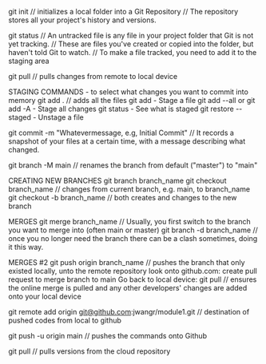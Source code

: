 git init
// initializes a local folder into a Git Repository
// The repository stores all your project's history and versions.

git status
// An untracked file is any file in your project folder that Git is not yet tracking.
// These are files you've created or copied into the folder, but haven't told Git to watch.
// To make a file tracked, you need to add it to the staging area

git pull
// pulls changes from remote to local device

STAGING COMMANDS - to select what changes you want to commit into memory
git add . 
// adds all the files
git add <file> - Stage a file
git add --all or git add -A - Stage all changes
git status - See what is staged
git restore --staged <file> - Unstage a file


git commit -m "Whatevermessage, e.g, Initial Commit"
// It records a snapshot of your files at a certain time, with a message describing what changed.

git branch -M main
// renames the branch from default ("master") to "main"

CREATING NEW BRANCHES
git branch branch_name
git checkout branch_name 
// changes from current branch, e.g. main, to branch_name
git checkout -b branch_name
// both creates and changes to the new branch

MERGES 
git merge branch_name
// Usually, you first switch to the branch you want to merge into (often main or master)
git branch -d branch_name
// once you no longer need the branch
there can be a clash sometimes, doing it this way.

MERGES #2
git push origin branch_name
// pushes the branch that only existed locally, unto the remote repository
look onto github.com: create pull request to merge branch to main
Go back to local device: git pull 
// ensures the online merge is pulled and any other developers' changes are added onto your local device

git remote add origin git@github.com:jwangr/module1.git
// destination of pushed codes from local to github

git push -u origin main
// pushes the commands onto Github

git pull
// pulls versions from the cloud repository
